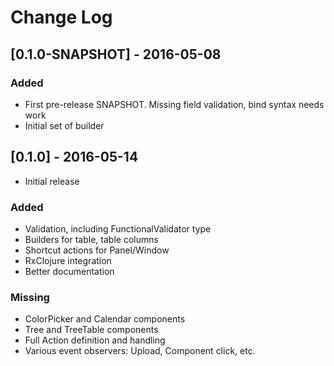 # Change Log

## [0.1.0-SNAPSHOT] - 2016-05-08

### Added
- First pre-release SNAPSHOT. Missing field validation, bind syntax needs work
- Initial set of builder

## [0.1.0] - 2016-05-14
- Initial release

### Added
- Validation, including FunctionalValidator type
- Builders for table, table columns
- Shortcut actions for Panel/Window
- RxClojure integration
- Better documentation

### Missing
- ColorPicker and Calendar components
- Tree and TreeTable components
- Full Action definition and handling
- Various event observers: Upload, Component click, etc.

